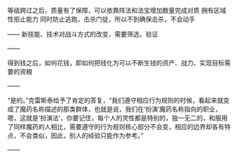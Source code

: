 等级跨过之后，质量有了保障，可以依靠阵法和法宝增加数量完成对质
拥有区域性拒止能力
同时防止逃跑，击杀门徒，所以不到确保击杀，不会动手

——
新技能、技术对战斗方式的改变，需要筛选，验证

——

得到钱之后，如何花钱，即如何把钱化为可以不断生钱的资产、战力、实现目标需要的资粮

——

“是的。”克雷斯泰给予了肯定的答复，“我们遵守相应行为规则的时候，看起来就变成了魔药名称描述的那类群体，也就是说，我们在‘扮演’魔药名称指向的职业，嗯，这就是‘扮演法’，你要记住，每个人的灵性都是特别的，独一无二的，和服用了同样魔药的人相比，需要遵守的行为规则核心部分不会变，相应的边界却各有特点，不会类似，因此，别人的经验只能作为参考。”

——

